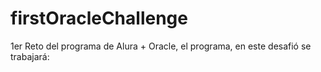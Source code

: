 # firstOracleChallenge
1er Reto del programa de Alura + Oracle, el programa, en este desafió se trabajará:
